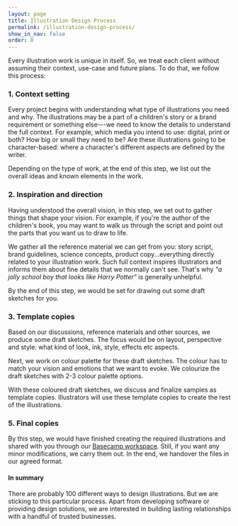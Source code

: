 ```yaml
---
layout: page
title: Illustration Design Process
permalink: /illustration-design-process/
show_in_nav: false
order: 0
---
```


Every illustration work is unique in itself. So, we treat each client without assuming their context, use-case and future plans. To do that, we follow this process:

### 1. Context setting
Every project begins with understanding what type of illustrations you need and why. 
The illustrations may be a part of a children's story or a brand requirement or something else---we need to know the details to understand the full context. For example, which media you intend to use: digital, print or both? How big or small they need to be? Are these illustrations going to be character-based: where a character's different aspects are defined by the writer.

Depending on the type of work, at the end of this step, we list out the overall ideas and known elements in the work.
### 2. Inspiration and direction
Having understood the overall vision, in this step, we set out to gather things that shape your vision. For example, if you're the author of the children's book, you may want to walk us through the script and point out the parts that you want us to draw to life.

We gather all the reference material we can get from you: story script, brand guidelines, science concepts, product copy...everything directly related to your illustration work.
Such full context inspires illustrators and informs them about fine details that we normally can't see. That's why *"a jolly school boy that looks like Harry Potter"* is generally unhelpful.

By the end of this step, we would be set for drawing out some draft sketches for you.

### 3. Template copies
Based on our discussions, reference materials and other sources, we produce some draft sketches. The focus would be on layout, perspective and style: what kind of look, ink, style, effects etc aspects.

Next, we work on colour palette for these draft sketches. The colour has to match your vision and emotions that we want to evoke. We colourize the draft sketches with 2-3 colour palette options.

With these coloured draft sketches, we discuss and finalize samples as template copies. Illustrators will use these template copies to create the rest of the illustrations.

### 5. Final copies
By this step, we would have finished creating the required illustrations and shared with you through our [Basecamp workspace](/how-we-work/). Still, if you want any minor modifications, we carry them out. In the end, we handover the files in our agreed format.

#### In summary
There are probably 100 different ways to design illustrations. But we are sticking to this particular process. Apart from developing software or providing design solutions, we are interested in building lasting relationships with a handful of trusted businesses.
